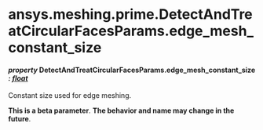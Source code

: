 # ansys.meshing.prime.DetectAndTreatCircularFacesParams.edge_mesh_constant_size

<a id="ansys.meshing.prime.DetectAndTreatCircularFacesParams.edge_mesh_constant_size"></a>

#### *property* DetectAndTreatCircularFacesParams.edge_mesh_constant_size *: [float](https://docs.python.org/3.11/library/functions.html#float)*

Constant size used for edge meshing.

**This is a beta parameter**. **The behavior and name may change in the future**.

<!-- !! processed by numpydoc !! -->
